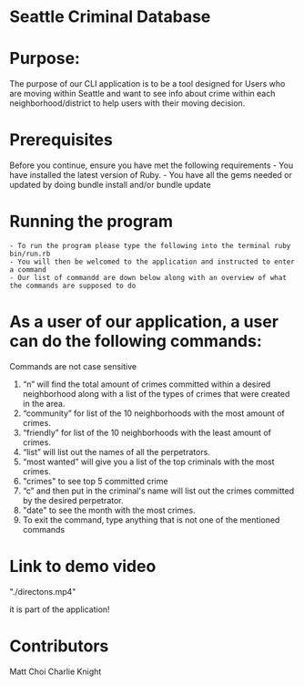 # Seattle Criminal Database
# Purpose:
  The purpose of our CLI application is to be a tool designed for Users who are moving within Seattle and want to see info about crime within each neighborhood/district to help users with their moving decision.

# Prerequisites
  Before you continue, ensure you have met the following requirements
    - You have installed the latest version of Ruby.
    - You have all the gems needed or updated by doing bundle install and/or bundle update

# Running the program
    - To run the program please type the following into the terminal ruby bin/run.rb
    - You will then be welcomed to the application and instructed to enter a command
    - Our list of commandd are down below along with an overview of what the commands are supposed to do

# As a user of our application, a user can do the following commands:
  Commands are not case sensitive
  1. “n” will find the total amount of crimes committed within a desired neighborhood along with a list of the types of crimes that were created in the area.
  2. “community” for list of the 10 neighborhoods with the most amount of crimes.
  3. “friendly” for list of the 10 neighborhoods with the least amount of crimes.
  4. “list” will list out the names of all the perpetrators.
  5. “most wanted” will give you a list of the top criminals with the most crimes.
  6. "crimes" to see top 5 committed crime
  7. “c” and then put in the criminal's name will list out the crimes committed by the desired perpetrator.
  8. "date" to see the month with the most crimes.
  9. To exit the command, type anything that is not one of the mentioned commands

# Link to demo video
  "./directons.mp4" 
  
  it is part of the application!
# Contributors
  Matt Choi
  Charlie Knight